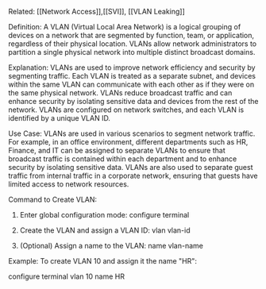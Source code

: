 Related: [[Network Access]],[[SVI]], [[VLAN Leaking]]

Definition:
A VLAN (Virtual Local Area Network) is a logical grouping of devices on a network that are segmented by function, team, or application, regardless of their physical location. VLANs allow network administrators to partition a single physical network into multiple distinct broadcast domains.

Explanation:
VLANs are used to improve network efficiency and security by segmenting traffic. Each VLAN is treated as a separate subnet, and devices within the same VLAN can communicate with each other as if they were on the same physical network. VLANs reduce broadcast traffic and can enhance security by isolating sensitive data and devices from the rest of the network. VLANs are configured on network switches, and each VLAN is identified by a unique VLAN ID.

Use Case:
VLANs are used in various scenarios to segment network traffic. For example, in an office environment, different departments such as HR, Finance, and IT can be assigned to separate VLANs to ensure that broadcast traffic is contained within each department and to enhance security by isolating sensitive data. VLANs are also used to separate guest traffic from internal traffic in a corporate network, ensuring that guests have limited access to network resources.

Command to Create VLAN:
1. Enter global configuration mode:
   configure terminal

2. Create the VLAN and assign a VLAN ID:
   vlan vlan-id

3. (Optional) Assign a name to the VLAN:
   name vlan-name

Example:
To create VLAN 10 and assign it the name "HR":

configure terminal
vlan 10
name HR